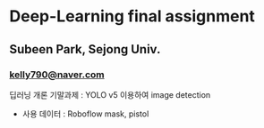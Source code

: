 # Deep-Learning final assignment

## Subeen Park, Sejong Univ.
### kelly790@naver.com

딥러닝 개론 기말과제 : YOLO v5 이용하여 image detection
- 사용 데이터 : Roboflow mask, pistol

